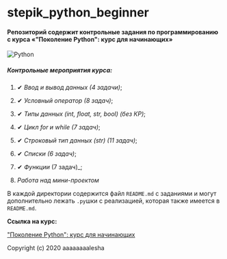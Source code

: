 # stepik_python_beginner

#### Репозиторий содержит контрольные задания по программированию с курса «"Поколение Python": курс для начинающих»

![Python](https://www.python.org/static/community_logos/python-logo-master-v3-TM.png)

##### Контрольные мероприятия курса:

   1. ✔ _Ввод и вывод данных_ _(4 задачи)_;
    
   2. ✔ _Условный оператор_ _(8 задач)_;
    
   3. ✔ _Типы данных (int, float, str, bool)_ _(без КР)_;
    
   4. ✔ _Цикл for и while_ _(7 задач)_;
    
   5. ✔ _Строковый тип данных (str)_ _(11 задач)_;
    
   6. ✔ _Списки_ _(6 задач)_;
    
   7. ✔ _Функции_ (7 задач)_;
    
   8. _Работа над мини-проектом_
   
В каждой директории содержится файл `README.md` c заданиями и могут дополнительно лежать `.py`шки с реализацией, которая также имеется в `README.md`.

**Ссылка на курс:** 

["Поколение Python": курс для начинающих](https://stepik.org/course/58852/syllabus)

Copyright (c) 2020 aaaaaaaalesha
